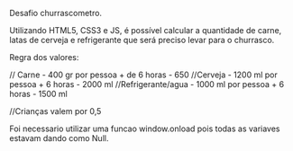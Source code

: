 Desafio churrascometro.

Utilizando HTML5, CSS3 e JS, é possível calcular a quantidade de carne, latas de cerveja e refrigerante que será preciso levar para o churrasco. 


Regra dos valores:

// Carne - 400 gr por pessoa + de 6 horas - 650
//Cerveja - 1200 ml por pessoa + 6 horas - 2000 ml
//Refrigerante/agua - 1000 ml por pessoa + 6 horas - 1500 ml

//Crianças valem por 0,5


Foi necessario utilizar uma funcao window.onload pois todas as variaves estavam dando como Null. 